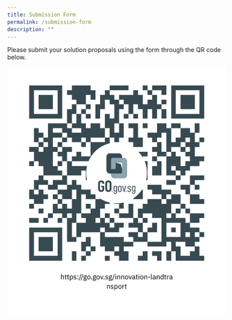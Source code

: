 ```yaml
---
title: Submission Form
permalink: /submission-form
description: ""
---
```


Please submit your solution proposals using the form through the QR code below.

![](/images/submit.png)